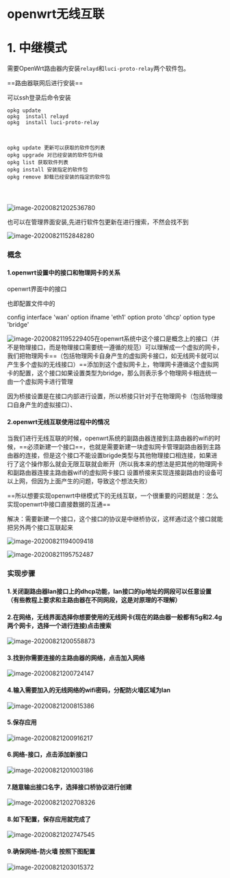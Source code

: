 # openwrt无线互联

# 1. 中继模式

需要OpenWrt路由器内安装`relayd`和`luci-proto-relay`两个软件包。

==路由器联网后进行安装==

可以ssh登录后命令安装

```
opkg update
opkg  install relayd
opkg  install luci-proto-relay



opkg update 更新可以获取的软件包列表
opkg upgrade 对已经安装的软件包升级
opkg list 获取软件列表
opkg install 安装指定的软件包
opkg remove 卸载已经安装的指定的软件包




```

![image-20200821202536780](../assets/openwrt无线互联/image-20200821202536780.png)

也可以在管理界面安装,先进行软件包更新在进行搜索，不然会找不到

![image-20200821152848280](../assets/openwrt无线互联/image-20200821152848280.png)

### 概念

#### 1.openwrt设置中的接口和物理网卡的关系

openwrt界面中的接口

也即配置文件中的

config interface 'wan'
	option ifname 'eth1'
	option proto 'dhcp'
	option type 'bridge'



![image-20200821195229405](../assets/openwrt无线互联/image-20200821195229405.png)在openwrt系统中这个接口是概念上的接口（并不是物理接口，而是物理接口需要统一遵循的规范）可以理解成一个虚拟的网卡，我们把物理网卡==（包括物理网卡自身产生的虚拟网卡接口，如无线网卡就可以产生多个虚拟的无线接口）==添加到这个虚拟网卡上，物理网卡遵循这个虚拟网卡的配置，这个接口如果设置类型为bridge，那么则表示多个物理网卡相连统一由一个虚拟网卡进行管理

因为桥接设置是在接口内部进行设置，所以桥接只针对于在物理网卡（包括物理接口自身产生的虚拟接口）、

#### 2.openwrt无线互联使用过程中的情况

当我们进行无线互联的时候，openwrt系统的副路由器连接到主路由器的wifi的时候，==必须新建一个接口==，也就是需要新建一块虚拟网卡管理副路由器到主路由器的连接，但是这个接口不能设置brigde类型与其他物理接口相连接，如果进行了这个操作那么就会无限互联就会断开（所以我本来的想法是把其他的物理网卡和副路由器连接主路由器wifi的虚拟网卡接口 设置桥接来实现连接副路由的设备可以上网，但因为上面产生的问题，导致这个想法失败）



==所以想要实现openwrt中继模式下的无线互联，一个很重要的问题就是：怎么实现openwrt中接口直接数据的互通==

解决：需要新建一个接口，这个接口的协议是中继桥协议，这样通过这个接口就能把另外两个接口互联起来

![image-20200821194009418](../assets/openwrt无线互联/image-20200821194009418.png)

![image-20200821195752487](../assets/openwrt无线互联/image-20200821195752487.png)

### 实现步骤

#### 1.关闭副路由器lan接口上的dhcp功能，lan接口的ip地址的网段可以任意设置（有些教程上要求和主路由器在不同网段，这是对原理的不理解）

#### 2.在网络，无线界面选择你想要使用的无线网卡(现在的路由器一般都有5g和2.4g两个网卡，选择一个进行连接)点击搜索

![image-20200821200558873](../assets/openwrt无线互联/image-20200821200558873.png)

#### 3.找到你需要连接的主路由器的网络，点击加入网络

![image-20200821200724147](../assets/openwrt无线互联/image-20200821200724147.png)

#### 4.输入需要加入的无线网络的wifi密码，分配防火墙区域为lan

![image-20200821200815386](../assets/openwrt无线互联/image-20200821200815386.png)

#### 5.保存应用

![image-20200821200916217](../assets/openwrt无线互联/image-20200821200916217.png)

#### 6.网络-接口，点击添加新接口

![image-20200821201003186](../assets/openwrt无线互联/image-20200821201003186.png)

#### 7.随意输出接口名字，选择接口桥协议进行创建

![image-20200821202708326](../assets/openwrt无线互联/image-20200821202708326.png)

#### 8.如下配置，保存应用就完成了

![image-20200821202747545](../assets/openwrt无线互联/image-20200821202747545.png)

#### 9.确保网络-防火墙 按照下图配置

![image-20200821203015372](../assets/openwrt无线互联/image-20200821203015372.png)